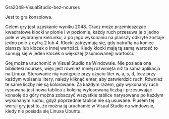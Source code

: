 Gra2048-VisualStudio-bez-ncurses

Jest to gra konsolowa.

Celem gry jest uzyskanie wyniku 2048. Gracz może przemieszczać kwadratowe klocki w pionie i w poziomie, każdy ruch przesuwa je o jedno pole w wybranym kierunku, a po jego wykonaniu na planszy odkryte zostaje jedno pole z cyfrą 2 lub 4. Klocki zatrzymują się, gdy natrafią na koniec planszy lub klocek o innej wartości. Kiedy klocki mają tą samą wartość to sumują się w jeden klocek o większej (zsumowanej) wartości.

Grę można uruchomić w Visual Studio na Windowsie.
Nie posiada ona biblioteki ncurses, więc jest również mniej rozwinięta niż ta sama aplikacja na Linuxa. Sterowanie nią następuje przy użyciu liter w, a, s, d, lecz przy każdym wpisaniu litery, należy kliknąć enter, aby zatwierdzić ruch. Również te same liczby nie są kolorowane. Za każdym razem, gdy wykonamy ruch rysowana jest nowa tablica z kolejną wylosowaną liczbą i przesuwając konsolę do góry można zobaczyć wszystkie tablice narysowane po każdym wykonanym ruchu, gdyż poprzednie tablice nie są usuwane. Plusem tej wersji gry jest to, że można ją uruchamić w Visual Studio na windowsie, kiedy nie posiada się Linuxa Ubuntu.
